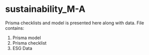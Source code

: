 # sustainability_M-A
Prisma checklists and model is presented here along with data. 
File contains:
1. Prisma model
2. Prisma checklist
3. ESG Data
